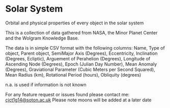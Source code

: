 # Solar System
Orbital and physical properties of every object in the solar system

This is a collection of data gathered from NASA, the Minor Planet Center and the Wolgram Knowledge Base.

The data is in simple CSV format with the following columns:
Name,
Type of object,
Parent object,
SemiMajor Axis (Degrees),
Eccentricity,
Inclination (Degrees, Ecliptic),
Arguement of Perahelion (Degrees),
Longitude of Ascending Node (Degrees),
Epoch (Julian Day Number),
Mean Anomaly (Degrees),
Graviational Parameter (Cubic Meters per Second Squared),
Mean Radius (km),
Rotational Period (hours),
Obliquity (degrees)

n.a. is used if information is not known

For any feature request or issues found please contact me: cjct1g14@soton.ac.uk
Please note moons will be added at a later date
